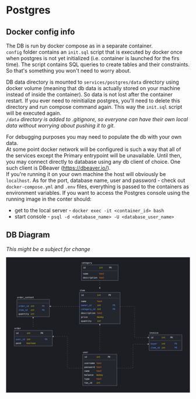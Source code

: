 # Postgres

## Docker config info
The DB is run by docker compose as in a separate container.<br>
`config` folder contains an `init.sql` script that is executed by docker once when postgres is not yet initialized (i.e. container is launched for the firs time). The script contains SQL queries to create tables and their constraints. So that's something you won't need to worry about.<br>

DB data directory is mounted to `services/postgres/data` directory using docker volume (meaning that db data is actually stored on your machine instead of inside the container). So data is not lost after the container restart. If you ever need to reinitialize postgres, you'll need to delete this directory and run compose command again. This way the `init.sql` script will be executed again.<br>
*`/data` directory is added to .gitignore, so everyone can have their own local data without worrying about pushing it to git.*<bt>

For debugging purposes you may need to populate the db with your own data.<br>
At some point docker network will be configured is such a way that all of the services except the Primary entrypoint will be unavailable. Until then, you may connect directly to database using any db client of choice. One such client is DBeaver (https://dbeaver.io/).<br>
If you're running it on your own machine the host will obviously be `localhost`. As for the port, database name, user and password - check out `docker-compose.yml` and `.env` files, everything is passed to the containers as environment variables.
If you want to access the Postgres console using the running image in the conter should: 
- get to the local server - `docker exec -it <container_id> bash`
- start console - `psql -d <database_name> -U <database_user_name>`

## DB Diagram
*This might be a subject for change*

![DB Diagram](../../misc/db_diagram.jpeg)
